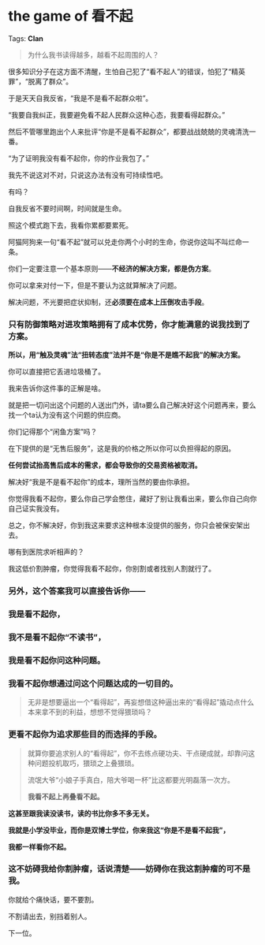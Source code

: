 # the game of 看不起

Tags: **Clan**

> 为什么我书读得越多，越看不起周围的人？



很多知识分子在这方面不清醒，生怕自己犯了“看不起人”的错误，怕犯了“精英罪”，“脱离了群众”。

于是天天自我反省，“我是不是看不起群众啦”。

“我要自我纠正，我要避免看不起人民群众这种心态，我要看得起群众。”

然后不管哪里跑出个人来批评“你是不是看不起群众”，都要战战兢兢的灵魂清洗一番。

“为了证明我没有看不起你，你的作业我包了。”

我先不说这对不对，只说这办法有没有可持续性吧。

有吗？

自我反省不要时间啊，时间就是生命。

照这个模式跑下去，我看你累都要累死。

阿猫阿狗来一句“看不起”就可以兑走你两个小时的生命，你说你这叫不叫烂命一条。

  


你们一定要注意一个基本原则——**不经济的解决方案，都是伪方案**。

你可以拿来对付一下，但是不要认为这就算解决了问题。

解决问题，不光要把症状抑制，还**必须要在成本上压倒攻击手段**。

### 只有防御策略对进攻策略拥有了成本优势，你才能满意的说我找到了方案。

  


**所以，用“触及灵魂”法“扭转态度”法并不是“你是不是瞧不起我”的解决方案。**

你可以直接把它丢进垃圾桶了。

  


我来告诉你这件事的正解是啥。

就是把一切问出这个问题的人送出门外，请ta要么自己解决好这个问题再来，要么找一个ta认为没有这个问题的供应商。

你们记得那个“闲鱼方案”吗？

在下提供的是“无售后服务”，这是我的价格之所以你可以负担得起的原因。

**任何尝试抬高售后成本的需求，都会导致你的交易资格被取消。**

解决好“我是不是看不起你”的成本，理所当然的要由你承担。

你觉得我看不起你，要么你自己学会憋住，藏好了别让我看出来，要么你自己向你自己证实我没有。

总之，你不解决好，你到我这来要求这种根本没提供的服务，你只会被保安架出去。

哪有到医院求听相声的？

我这低价割肿瘤，你觉得我看不起你，你别割或者找别人割就行了。

### 另外，这个答案我可以直接告诉你——

### 我是看不起你，

### 我不是看不起你“不读书”，

### 我是看不起你问这种问题。

### 我看不起你想通过问这个问题达成的一切目的。


> 无非是想要逼出一个“看得起”，再妄想借这种逼出来的“看得起”撬动点什么本来拿不到的利益，想想不觉得猥琐吗？

### **更看不起你为追求那些目的而选择的手段。**


> 就算你要追求别人的“看得起”，你不去练点硬功夫、干点硬成就，却靠问这种问题投机取巧，猥琐之上叠猥琐。  
>   
> 流氓大爷“小娘子手真白，陪大爷喝一杯”比这都要光明磊落一次方。  
>   
> **我看不起上再叠看不起。**

**这甚至跟我读没读书，读的书比你多不多无关。**

**我就是小学没毕业，而你是双博士学位，你来我这“你是不是看不起我”，**

**我都一样看你不起。**

  


### 这不妨碍我给你割肿瘤，话说清楚——妨碍你在我这割肿瘤的可不是我。

  


你就给个痛快话，要不要割。

  


不割请出去，别挡着别人。

下一位。



